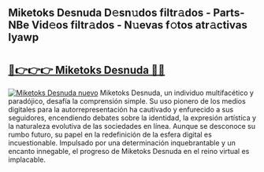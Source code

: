 ## Miketoks Desnuda D𝚎sn𝚞dos filtr𝚊dos - Parts-NBe Vid𝚎os filtr𝚊dos - N𝚞evas f𝚘tos atr𝚊ctivas lyawp

# <h2><a href="http://mb37xg.tromn.icu/?c=Miketoks+Desnuda">🔗👉👉👉 Miketoks Desnuda 🔗🔗</a></h2>

[![Miketoks Desnuda nuevo](https://i.imgur.com/pEAQMta.gif)](http://mb37xg.tromn.icu/?c=Miketoks+Desnuda)
Miketoks Desnuda, un individuo multifacético y paradójico, desafía la comprensión simple. Su uso pionero de los medios digitales para la autorrepresentación ha cautivado y enfurecido a sus seguidores, encendiendo debates sobre la identidad, la expresión artística y la naturaleza evolutiva de las sociedades en línea. Aunque se desconoce su rumbo futuro, su papel en la redefinición de la esfera digital es incuestionable. Impulsado por una determinación inquebrantable y un encanto innegable, el progreso de Miketoks Desnuda en el reino virtual es implacable.
